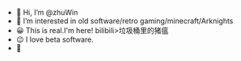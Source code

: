 - 👋 Hi, I’m @zhuWin
- 👀 I’m interested in old software/retro gaming/minecraft/Arknights
- 😀 This is real.I'm here! bilibili>垃圾桶里的猪瘟
- 😉 I love beta software.
- 🤔 
<!---
zhuWin/zhuWin is a ✨ special ✨ repository because its `README.md` (this file) appears on your GitHub profile.
You can click the Preview link to take a look at your changes.
--->
